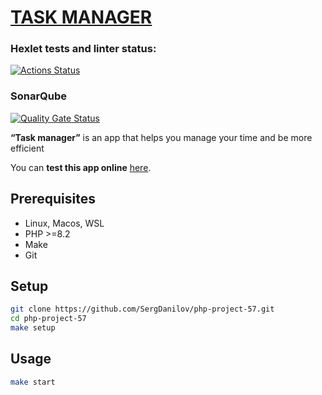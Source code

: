 # [TASK MANAGER](https://github.com/SergDanilov/php-project-57/blob/main/README.md)

### Hexlet tests and linter status:
[![Actions Status](https://github.com/SergDanilov/php-project-57/actions/workflows/hexlet-check.yml/badge.svg)](https://github.com/SergDanilov/php-project-57/actions)
### SonarQube
[![Quality Gate Status](https://sonarcloud.io/api/project_badges/measure?project=SergDanilov_php-project-57&metric=alert_status)](https://sonarcloud.io/summary/new_code?id=SergDanilov_php-project-57)

<p><b>“Task manager”</b> is an app that helps you manage your time and be more efficient </p>
<p>You can <b>test this app online</b> <a href="https://php-project-57-5grp.onrender.com/" target="_blank">here</a>.</p>

## Prerequisites

* Linux, Macos, WSL
* PHP >=8.2
* Make
* Git


## Setup

```bash
git clone https://github.com/SergDanilov/php-project-57.git
cd php-project-57
make setup
```
## Usage

```bash
make start
```